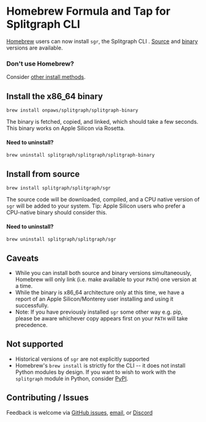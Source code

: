 # Homebrew Formula and Tap for Splitgraph CLI

[Homebrew](https://brew.sh/) users can now install `sgr`, the Splitgraph CLI . [Source](#install-from-source) and [binary](#install-a-binary) versions are available.

### Don't use Homebrew?

Consider [other install methods](https://www.splitgraph.com/docs/sgr-cli/installation).

## Install the x86_64 binary

```shell
brew install onpaws/splitgraph/splitgraph-binary
```

The binary is fetched, copied, and linked, which should take a few seconds. This binary works on Apple Silicon via Rosetta.

#### Need to uninstall?

```shell
brew uninstall splitgraph/splitgraph/splitgraph-binary
```

## Install from source

```shell
brew install splitgraph/splitgraph/sgr
```

The source code will be downloaded, compiled, and a CPU native version of `sgr` will be added to your system.
Tip: Apple Silicon users who prefer a CPU-native binary should consider this.

#### Need to uninstall?

```shell
brew uninstall splitgraph/splitgraph/sgr
```

## Caveats

- While you can install both source and binary versions simultaneously, Homebrew will only link (i.e. make available to your `PATH`) one version at a time.
- While the binary is x86_64 architecture only at this time, we have a report of an Apple Silicon/Monterey user installing and using it successfully.
- Note: If you have previously installed `sgr` some other way e.g. pip, please be aware whichever copy appears first on your `PATH` will take precedence.

## Not supported

- Historical versions of `sgr` are not explicitly supported
- Homebrew's `brew install` is strictly for the CLI -- it does not install Python modules by design. If you want to wish to work with the `splitgraph` module in Python, consider [PyPI](https://pypi.org/project/splitgraph).

## Contributing / Issues

Feedback is welcome via [GitHub issues](https://github.com/splitgraph/homebrew-splitgraph/issues), [email](mailto:support@splitgraph.com), or [Discord](https://discord.com/channels/718534846472912936)
